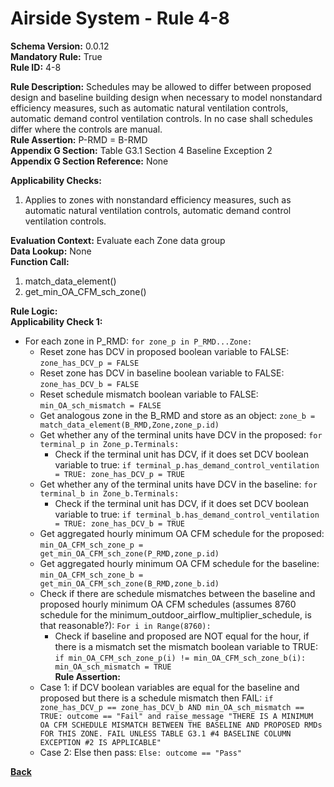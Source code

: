 # Airside System - Rule 4-8  
**Schema Version:** 0.0.12  
**Mandatory Rule:** True  
**Rule ID:** 4-8  
 
**Rule Description:** Schedules may be allowed to differ between proposed design and baseline building design when necessary to model nonstandard efficiency measures, such as automatic natural ventilation controls, automatic demand control ventilation controls. In no case shall schedules differ where the controls are manual.  
**Rule Assertion:** P-RMD = B-RMD                                             
**Appendix G Section:** Table G3.1 Section 4 Baseline Exception 2  
**Appendix G Section Reference:**  None

**Applicability Checks:** 

1. Applies to zones with nonstandard efficiency measures, such as automatic natural ventilation controls, automatic demand control ventilation controls.

**Evaluation Context:** Evaluate each Zone data group  
**Data Lookup:** None  
**Function Call:** 

1. match_data_element()  
2. get_min_OA_CFM_sch_zone()

**Rule Logic:**  
**Applicability Check 1:**  
- For each zone in P_RMD: `for zone_p in P_RMD...Zone:`
    - Reset zone has DCV in proposed boolean variable to FALSE: `zone_has_DCV_p = FALSE`
    - Reset zone has DCV in baseline boolean variable to FALSE: `zone_has_DCV_b = FALSE`
    - Reset schedule mismatch boolean variable to FALSE: `min_OA_sch_mismatch = FALSE`
    - Get analogous zone in the B_RMD and store as an object: `zone_b = match_data_element(B_RMD,Zone,zone_p.id)`
    - Get whether any of the terminal units have DCV in the proposed: `for terminal_p in Zone_p.Terminals:`
        - Check if the terminal unit has DCV, if it does set DCV boolean variable to true: `if terminal_p.has_demand_control_ventilation = TRUE: zone_has_DCV_p = TRUE`
    - Get whether any of the terminal units have DCV in the baseline: `for terminal_b in Zone_b.Terminals:`
        - Check if the terminal unit has DCV, if it does set DCV boolean variable to true: `if terminal_b.has_demand_control_ventilation = TRUE: zone_has_DCV_b = TRUE`
    - Get aggregated hourly minimum OA CFM schedule for the proposed: `min_OA_CFM_sch_zone_p = get_min_OA_CFM_sch_zone(P_RMD,zone_p.id)`
    - Get aggregated hourly minimum OA CFM schedule for the baseline: `min_OA_CFM_sch_zone_b = get_min_OA_CFM_sch_zone(B_RMD,zone_b.id)`
    - Check if there are schedule mismatches between the baseline and proposed hourly minimum OA CFM schedules (assumes 8760 schedule for the minimum_outdoor_airflow_multiplier_schedule, is that reasonable?): `For i in Range(8760):`
        - Check if baseline and proposed are NOT equal for the hour, if there is a mismatch set the mismatch boolean variable to TRUE: `if min_OA_CFM_sch_zone_p(i) != min_OA_CFM_sch_zone_b(i): min_OA_sch_mismatch = TRUE`  
    **Rule Assertion:**                
    - Case 1: if DCV boolean variables are equal for the baseline and proposed but there is a schedule mismatch then FAIL: `if zone_has_DCV_p == zone_has_DCV_b AND min_OA_sch_mismatch == TRUE: outcome == "Fail" and raise_message "THERE IS A MINIMUM OA CFM SCHEDULE MISMATCH BETWEEN THE BASELINE AND PROPOSED RMDs FOR THIS ZONE. FAIL UNLESS TABLE G3.1 #4 BASELINE COLUMN EXCEPTION #2 IS APPLICABLE"`
    - Case 2: Else then pass: `Else: outcome == "Pass"`


**[Back](_toc.md)**